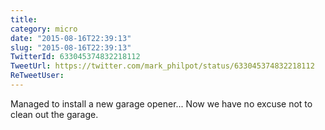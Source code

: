 ```yaml
---
title: 
category: micro
date: "2015-08-16T22:39:13"
slug: "2015-08-16T22:39:13"
TwitterId: 633045374832218112
TweetUrl: https://twitter.com/mark_philpot/status/633045374832218112
ReTweetUser: 
---
```


Managed to install a new garage opener... Now we have no excuse not to clean out the garage.